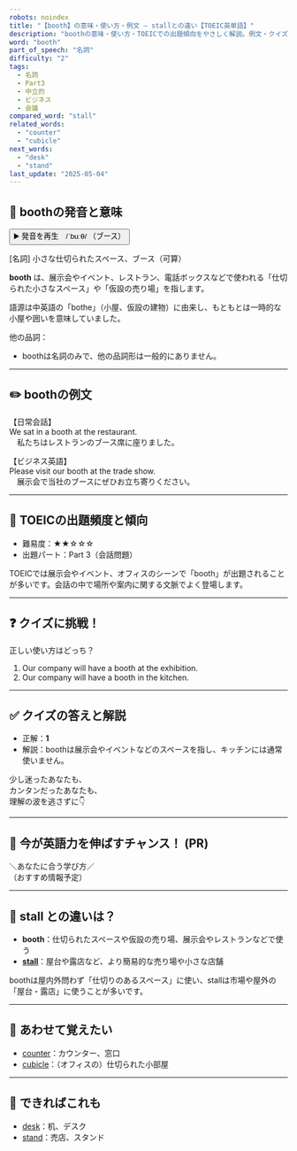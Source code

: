 ```yaml
---
robots: noindex
title: "【booth】の意味・使い方・例文 ― stallとの違い【TOEIC英単語】"
description: "boothの意味・使い方・TOEICでの出題傾向をやさしく解説。例文・クイズ付きでstallとの違いもわかりやすく学べます。"
word: "booth"
part_of_speech: "名詞"
difficulty: "2"
tags:
  - 名詞
  - Part3
  - 中立的
  - ビジネス
  - 会議
compared_word: "stall"
related_words:
  - "counter"
  - "cubicle"
next_words:
  - "desk"
  - "stand"
last_update: "2025-05-04"
---
```


## 🔰 boothの発音と意味

<button class="play-audio" onclick="playTTS('booth')">
  <span class="play-audio-main">
    ▶️ 発音を再生　/ˈbuːθ/
  </span>
  <span class="play-audio-sub">
    （ブース）
  </span>
</button>

[名詞] 小さな仕切られたスペース、ブース（可算）

**booth** は、展示会やイベント、レストラン、電話ボックスなどで使われる「仕切られた小さなスペース」や「仮設の売り場」を指します。

語源は中英語の「bothe」（小屋、仮設の建物）に由来し、もともとは一時的な小屋や囲いを意味していました。

他の品詞：  
- boothは名詞のみで、他の品詞形は一般的にありません。

---

## ✏️ boothの例文

【日常会話】  
We sat in a booth at the restaurant.  
　私たちはレストランのブース席に座りました。

【ビジネス英語】  
Please visit our booth at the trade show.  
　展示会で当社のブースにぜひお立ち寄りください。

---

## 🎯 TOEICの出題頻度と傾向

- 難易度：★★☆☆☆
- 出題パート：Part 3（会話問題）

TOEICでは展示会やイベント、オフィスのシーンで「booth」が出題されることが多いです。会話の中で場所や案内に関する文脈でよく登場します。

---

## ❓ クイズに挑戦！

正しい使い方はどっち？

1. Our company will have a booth at the exhibition.  
2. Our company will have a booth in the kitchen.

---

## ✅ クイズの答えと解説

- 正解：**1**
- 解説：boothは展示会やイベントなどのスペースを指し、キッチンには通常使いません。

少し迷ったあなたも、  
カンタンだったあなたも、  
理解の波を逃さずに👇️

---

## 🚀 今が英語力を伸ばすチャンス！ (PR)

<div class="info-center">
＼あなたに合う学び方／<br>  
（おすすめ情報予定）
</div>

---

## 🤔  stall との違いは？

- **booth**：仕切られたスペースや仮設の売り場、展示会やレストランなどで使う
- **[stall](/word/stall/)**：屋台や露店など、より簡易的な売り場や小さな店舗

boothは屋内外問わず「仕切りのあるスペース」に使い、stallは市場や屋外の「屋台・露店」に使うことが多いです。

---

## 🧩 あわせて覚えたい

- [counter](/word/counter/)：カウンター、窓口
- [cubicle](/word/cubicle/)：（オフィスの）仕切られた小部屋

---

## 📖 できればこれも

- [desk](/word/desk/)：机、デスク
- [stand](/word/stand/)：売店、スタンド

<!-- cvid: aid14_bid03 -->
